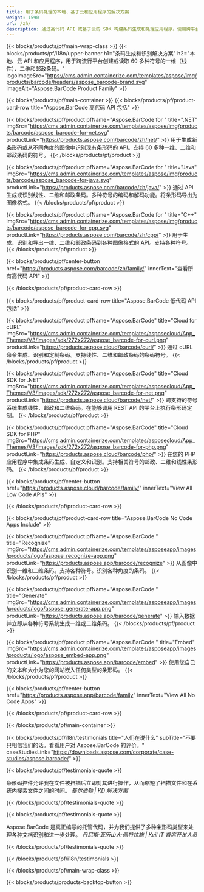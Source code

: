 ```yaml
---
title: 用于条码处理的本地、基于云和应用程序的解决方案 
weight: 1590
url: /zh/
description: 通过高代码 API 或基于云的 SDK 构建条码生成和处理应用程序。使用跨平台应用程序生成或识别条码。
---
```


{{< blocks/products/pf/main-wrap-class >}}
{{< blocks/products/pf/i18n/upper-banner h1="条码生成和识别解决方案" h2="本地、云 API 和应用程序，用于跨流行平台创建或读取 60 多种符号的一维（线性）、二维和邮政条码。" logoImageSrc="https://cms.admin.containerize.com/templates/aspose/img/products/barcode/headers/aspose_barcode-brand.svg" imageAlt="Aspose.BarCode Product Family" >}}

{{< blocks/products/pf/main-container >}}
{{< blocks/products/pf/product-card-row title="Aspose.BarCode 高代码 API 包括" >}}

{{< blocks/products/pf/product pfName="Aspose.BarCode for " title=".NET" imgSrc="https://cms.admin.containerize.com/templates/aspose/img/products/barcode/aspose_barcode-for-net.svg" productLink="https://products.aspose.com/barcode/zh/net/" >}}
用于生成新条形码或从不同角度的图像中识别现有条形码的 API。支持 60 多种一维、二维和邮政条码的符号。
{{< /blocks/products/pf/product >}}

{{< blocks/products/pf/product pfName="Aspose.BarCode for " title="Java" imgSrc="https://cms.admin.containerize.com/templates/aspose/img/products/barcode/aspose_barcode-for-java.svg" productLink="https://products.aspose.com/barcode/zh/java/" >}}
通过 API 生成或识别线性、二维和邮政条码。多种符号的编码和解码功能。将条形码导出为图像格式。
{{< /blocks/products/pf/product >}}

{{< blocks/products/pf/product pfName="Aspose.BarCode for " title="C++" imgSrc="https://cms.admin.containerize.com/templates/aspose/img/products/barcode/aspose_barcode-for-cpp.svg" productLink="https://products.aspose.com/barcode/zh/cpp/" >}}
用于生成、识别和导出一维、二维和邮政条码到各种图像格式的 API。支持各种符号。
{{< /blocks/products/pf/product >}}

{{< blocks/products/pf/center-button href="https://products.aspose.com/barcode/zh/family/" innerText="查看所有高代码 API" >}}

{{< /blocks/products/pf/product-card-row >}}

{{< blocks/products/pf/product-card-row title="Aspose.BarCode 低代码 API 包括" >}}

{{< blocks/products/pf/product pfName="Aspose.BarCode" title="Cloud for cURL" imgSrc="https://cms.admin.containerize.com/templates/asposecloud/App_Themes/V3/images/sdk/272x272/aspose_barcode-for-curl.png" productLink="https://products.aspose.cloud/barcode/curl/" >}}
通过 cURL 命令生成、识别和定制条码。支持线性、二维和邮政条码的条码符号。
{{< /blocks/products/pf/product >}}

{{< blocks/products/pf/product pfName="Aspose.BarCode" title="Cloud SDK for .NET" imgSrc="https://cms.admin.containerize.com/templates/asposecloud/App_Themes/V3/images/sdk/272x272/aspose_barcode-for-net.png" productLink="https://products.aspose.cloud/barcode/net/" >}}
跨支持的符号系统生成线性、邮政和二维条码。在能够调用 REST API 的平台上执行条形码定制。
{{< /blocks/products/pf/product >}}

{{< blocks/products/pf/product pfName="Aspose.BarCode" title="Cloud SDK for PHP" imgSrc="https://cms.admin.containerize.com/templates/asposecloud/App_Themes/V3/images/sdk/272x272/aspose_barcode-for-php.png" productLink="https://products.aspose.cloud/barcode/php/" >}}
在您的 PHP 应用程序中集成条码生成、自定义和识别。支持相关符号的邮政、二维和线性条形码。
{{< /blocks/products/pf/product >}}

{{< blocks/products/pf/center-button href="https://products.aspose.cloud/barcode/family/" innerText="View All Low Code APIs" >}}

{{< /blocks/products/pf/product-card-row >}}

{{< blocks/products/pf/product-card-row title="Aspose.BarCode No Code Apps Include" >}}

{{< blocks/products/pf/product pfName="Aspose.BarCode " title="Recognize" imgSrc="https://cms.admin.containerize.com/templates/asposeapp/images/products/logo/aspose_recognize-app.png" productLink="https://products.aspose.app/barcode/recognize" >}}
从图像中识别一维和二维条码。支持各种符号。识别各种角度的条码。
{{< /blocks/products/pf/product >}}

{{< blocks/products/pf/product pfName="Aspose.BarCode " title="Generate" imgSrc="https://cms.admin.containerize.com/templates/asposeapp/images/products/logo/aspose_generate-app.png" productLink="https://products.aspose.app/barcode/generate" >}}
输入数据并立即从各种符号系统生成一维或二维条码。
{{< /blocks/products/pf/product >}}

{{< blocks/products/pf/product pfName="Aspose.BarCode " title="Embed" imgSrc="https://cms.admin.containerize.com/templates/asposeapp/images/products/logo/aspose_embed-app.png" productLink="https://products.aspose.app/barcode/embed" >}}
使用您自己的文本和大小为您的网站嵌入任何类型的条形码。
{{< /blocks/products/pf/product >}}

{{< blocks/products/pf/center-button href="https://products.aspose.app/barcode/family" innerText="View All No Code Apps" >}}

{{< /blocks/products/pf/product-card-row >}}

{{< /blocks/products/pf/main-container >}}

{{< blocks/products/pf/i18n/testimonials title="人们在说什么" subTitle="不要只相信我们的话。看看用户对 Aspose.BarCode 的评价。" caseStudiesLink="https://downloads.aspose.com/corporate/case-studies/aspose.barcode/" >}}

{{< blocks/products/pf/testimonials-quote >}}
<p class="first">
 条形码控件允许我在文件被扫描后立即对其进行操作，从而缩短了扫描文件和在系统内搜索文件之间的时间。
 <em>
  基尔迪勒 | KD 解决方案
 </em>
</p>

{{< /blocks/products/pf/testimonials-quote >}}

{{< blocks/products/pf/testimonials-quote >}}
<p class="second">
 Aspose.BarCode 是真正编写的托管代码，并为我们提供了多种条形码类型来处理各种文档识别和进一步处理。
 <em>
  丹尼斯·亚历山大·佩特拉施 | Keil IT 首席开发人员
 </em>
</p>

{{< /blocks/products/pf/testimonials-quote >}}

{{< /blocks/products/pf/i18n/testimonials >}}

{{< /blocks/products/pf/main-wrap-class >}}

{{< blocks/products/products-backtop-button >}}